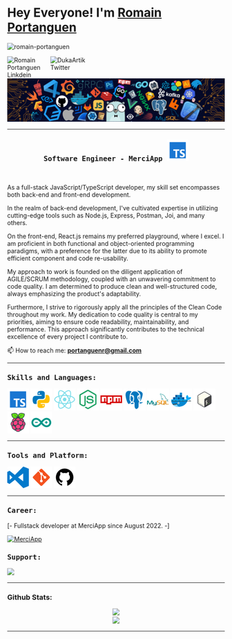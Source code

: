 # Hey Everyone! I'm [Romain Portanguen](https://github.com/Romain-Portanguen)

<p align="left"><img src="https://komarev.com/ghpvc/?username=romain-portnguen&color=yellow&style=for-the-badge" alt="romain-portanguen"/></p>

<a href="https://www.linkedin.com/in/romain-portanguen-a9b0771b7">
  <img align="left" alt="Romain Portanguen Linkdein" width="100px" src="https://img.shields.io/badge/Linkedin-0A66C2?style=for-the-badge&logo=Linkedin&logoColor=white" />
</a>
<a href="https://twitter.com/DukeArtik">
  <img align="left" alt="DukaArtik Twitter" width="100px" src="https://img.shields.io/badge/Twitter-1DA1F2?style=for-the-badge&logo=Twitter&logoColor=white" />
</a>

<br><br>

![](https://github.com/Romain-Portanguen/Romain-Portanguen/blob/main/header.png)

<hr>

<h3 align="center"><samp> Software Engineer - MerciApp <img src="https://github.com/Romain-Portanguen/Romain-Portanguen/blob/main/images/icons8-typescript-50.png"/> </samp></h3>

<br>

<div>
  
As a full-stack JavaScript/TypeScript developer, my skill set encompasses both back-end and front-end development.

In the realm of back-end development, I've cultivated expertise in utilizing cutting-edge tools such as Node.js, Express, Postman, Joi, and many others.

On the front-end, React.js remains my preferred playground, where I excel. I am proficient in both functional and object-oriented programming paradigms, with a preference for the latter due to its ability to promote efficient component and code re-usability.

My approach to work is founded on the diligent application of AGILE/SCRUM methodology, coupled with an unwavering commitment to code quality. I am determined to produce clean and well-structured code, always emphasizing the product's adaptability.

Furthermore, I strive to rigorously apply all the principles of the Clean Code throughout my work. My dedication to code quality is central to my priorities, aiming to ensure code readability, maintainability, and performance. This approach significantly contributes to the technical excellence of every project I contribute to.

📫 How to reach me: **portanguenr@gmail.com**
</div>

<hr>

<h3><b><samp>Skills and Languages:</samp></b></h3>

<span>
  <img src="https://github.com/Romain-Portanguen/Romain-Portanguen/blob/main/images/icons8-typescript-50.png" alt="Typescript"/>
  <img src="https://github.com/Romain-Portanguen/Romain-Portanguen/blob/main/images/icons8-python-50.png" alt="Python"/>
  <img src="https://github.com/Romain-Portanguen/Romain-Portanguen/blob/main/images/icons8-react-native-50.png" alt="React"/>  
  <img src="https://github.com/Romain-Portanguen/Romain-Portanguen/blob/main/images/icons8-node-js-50.png" alt="Node Js"/>
  <img src="https://github.com/Romain-Portanguen/Romain-Portanguen/blob/main/images/icons8-npm-50.png" alt="npm"/>  
  <img src="https://github.com/Romain-Portanguen/Romain-Portanguen/blob/main/images/icons8-postgresql-50.png" alt="Postgresql"/>  
  <img src="https://github.com/Romain-Portanguen/Romain-Portanguen/blob/main/images/icons8-logo-de-mysql-50.png" alt="Mysql"/>
  <img src="https://github.com/Romain-Portanguen/Romain-Portanguen/blob/main/images/icons8-docker-50.png" alt="Docker"/>
  <img src="https://github.com/Romain-Portanguen/Romain-Portanguen/blob/main/images/icons8-bash-50.png" alt="Bash"/>
  <img src="https://github.com/Romain-Portanguen/Romain-Portanguen/blob/main/images/icons8-tarte-aux-framboises-50.png" alt="Raspberry Pi"/>
  <img src="https://github.com/Romain-Portanguen/Romain-Portanguen/blob/main/images/icons8-arduino-50.png" alt="Arduino"/>
</span>

<hr>

<div>
  
<h3><b><samp>Tools and Platform:</samp></b></h3>
  
<span>
  <img src="https://github.com/Romain-Portanguen/Romain-Portanguen/blob/main/images/visual-studio-code.svg" alt="Visual Studio Code" width="50"/>
  <img src="https://github.com/Romain-Portanguen/Romain-Portanguen/blob/main/images/icons8-git-50.png" alt="Git"/>
  <img src="https://github.com/Romain-Portanguen/Romain-Portanguen/blob/main/images/icons8-github-50.png" alt="Github"/>
</span>
  
</div>

<hr> 
  

<div>
<h3><b><samp>Career:</samp></b></h3>

<p>[- Fullstack developer at MerciApp since August 2022. -]</p>
  
<span>
  <a href="https://www.merci-app.com/">
    <img src="https://encrypted-tbn0.gstatic.com/images?q=tbn:ANd9GcRwzlQguqwlm-v6JuoQDiASeAHfLNAZWrEZjvlzbObM&s" alt="MerciApp" width="152" height="36"/>
  </a>
  <br>
</span>

<h3><b><samp>Support:</samp></b></h3>
<p>
  <a href="https://www.buymeacoffee.com/romainport"><img src="https://img.buymeacoffee.com/button-api/?text=Buy me a coffee&emoji=&slug=romainport&button_colour=5F7FFF&font_colour=ffffff&font_family=Poppins&outline_colour=000000&coffee_colour=FFDD00" /></a>
</p>

</div>

<hr>

### Github Stats:
  
<div align="center">
  <a href="https://github.com/Romain-Portanguen">
    <div>
      <img src="https://github-readme-streak-stats.herokuapp.com/?user=Romain-Portanguen&theme=tokyonight" />
    </div>
    <div style="display: inline-block;">
      <img src="https://github-profile-summary-cards.vercel.app/api/cards/profile-details?username=Romain-Portanguen&theme=tokyonight" />
    </div>
  </a>
</div>
  
<hr>
